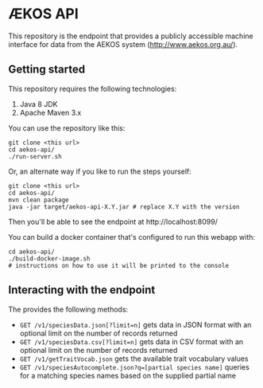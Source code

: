 # &AElig;KOS API
This repository is the endpoint that provides a publicly accessible machine interface for data from the AEKOS system (http://www.aekos.org.au/).

## Getting started
This repository requires the following technologies:
 1. Java 8 JDK
 2. Apache Maven 3.x

You can use the repository like this:

    git clone <this url>
    cd aekos-api/
    ./run-server.sh

Or, an alternate way if you like to run the steps yourself:

    git clone <this url>
    cd aekos-api/
    mvn clean package
    java -jar target/aekos-api-X.Y.jar # replace X.Y with the version
Then you'll be able to see the endpoint at http://localhost:8099/

You can build a docker container that's configured to run this webapp with:

    cd aekos-api/
    ./build-docker-image.sh
    # instructions on how to use it will be printed to the console

## Interacting with the endpoint
The provides the following methods:
 - `GET /v1/speciesData.json[?limit=n]`  gets data in JSON format with an optional limit on the number of records returned
 - `GET /v1/speciesData.csv[?limit=n]`  gets data in CSV format with an optional limit on the number of records returned
 - `GET /v1/getTraitVocab.json`  gets the available trait vocabulary values
 - `GET /v1/speciesAutocomplete.json?q=[partial species name]`  queries for a matching species names based on the supplied partial name
